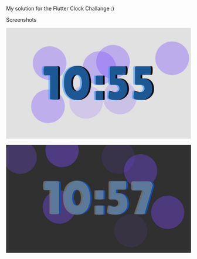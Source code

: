 My solution for the Flutter Clock Challange :)

Screenshots

![alt text](screenshots/IMG_20200124_105652.jpg)

![alt text](screenshots/IMG_20200124_105830.jpg)

